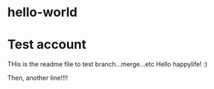 # hello-world
Test account
==========================================
THis is the readme file to test branch...merge...etc
Hello happylife! :)

Then, another line!!!!


